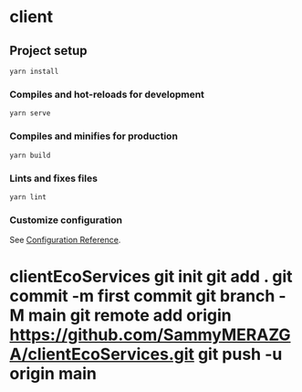 # client

## Project setup
```
yarn install
```

### Compiles and hot-reloads for development
```
yarn serve
```

### Compiles and minifies for production
```
yarn build
```

### Lints and fixes files
```
yarn lint
```

### Customize configuration
See [Configuration Reference](https://cli.vuejs.org/config/).
# clientEcoServices git init git add . git commit -m first commit git branch -M main git remote add origin https://github.com/SammyMERAZGA/clientEcoServices.git git push -u origin main
